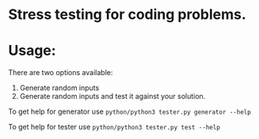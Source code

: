 # Stress testing for coding problems.

# Usage:

There are two options available:

1) Generate random inputs
2) Generate random inputs and test it against your solution.

To get help for generator use 
`python/python3 tester.py generator --help`

To get help for tester use 
`python/python3 tester.py test --help`
